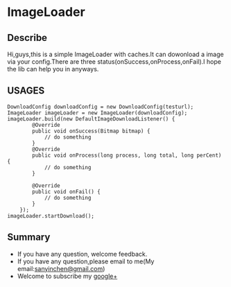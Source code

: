 # ImageLoader
## Describe 
Hi,guys,this is a simple ImageLoader with caches.It can dowonload a image via your config.There are three status(onSuccess,onProcess,onFail).I hope the lib can help you in anyways. 
## USAGES
	DownloadConfig downloadConfig = new DownloadConfig(testurl);
	ImageLoader imageLoader = new ImageLoader(downloadConfig);
	imageLoader.build(new DefaultImageDownloadListener() {
            @Override
            public void onSuccess(Bitmap bitmap) {
                // do something
            }
            @Override
            public void onProcess(long process, long total, long perCent) {
                // do something
            }
            
            @Override
            public void onFail() {
                // do something
            }
        });
	imageLoader.startDownload();
	

## Summary  
* If you have any question, welcome feedback.
* If you have any question,please email to me(My email:sanyinchen@gmail.com)
* Welcome to subscribe my [google+](https://plus.google.com/u/0/100465464266192894461)  
